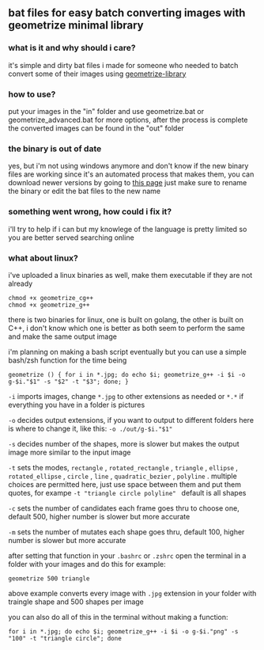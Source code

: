 ## bat files for easy batch converting images with geometrize minimal library

### what is it and why should i care?
it's simple and dirty bat files i made for someone who needed to batch convert some of their images using [geometrize-library](https://github.com/Tw1ddle/geometrize-lib-example)

### how to use?
put your images in the "in" folder and use geometrize.bat or geometrize_advanced.bat for more options, after the process is complete the converted images can be found in the "out" folder

### the binary is out of date
yes, but i'm not using windows anymore and don't know if the new binary files are working since it's an automated process that makes them, you can download newer versions by going to [this page](https://s3.amazonaws.com/geometrize-lib-example-bucket/index.html) just make sure to rename the binary or edit the bat files to the new name

### something went wrong, how could i fix it?
i'll try to help if i can but my knowlege of the language is pretty limited so you are better served searching online

### what about linux?
i've uploaded a linux binaries as well, make them executable if they are not already 
```
chmod +x geometrize_cg++
chmod +x geometrize_g++
```
there is two binaries for linux, one is built on golang, the other is built on C++, i don't know which one is better as both seem to perform the same and make the same output image

i'm planning on making a bash script eventually but you can use a simple bash/zsh function for the time being
```
geometrize () { for i in *.jpg; do echo $i; geometrize_g++ -i $i -o g-$i."$1" -s "$2" -t "$3"; done; }
```
```-i``` imports images, change ```*.jpg``` to other extensions as needed or ```*.*``` if everything you have in a folder is pictures

```-o``` decides output extensions, if you want to output to different folders here is where to change it, like this: ```-o ./out/g-$i."$1"``` 

```-s``` decides number of the shapes, more is slower but makes the output image more similar to the input image

```-t``` sets the modes, ```rectangle``` , ```rotated_rectangle``` , ```triangle``` , ```ellipse``` , ```rotated_ellipse``` , ```circle``` , ```line``` , ```quadratic_bezier``` , ```polyline``` . multiple choices are permitted here, just use space between them and put them quotes, for exampe ```-t "triangle circle polyline" ``` 
default is all shapes

```-c``` sets the number of candidates each frame goes thru to choose one, default 500, higher number is slower but more accurate

```-m``` sets the number of mutates each shape goes thru, default 100, higher number is slower but more accurate

after setting that function in your ```.bashrc``` or ```.zshrc``` open the terminal in a folder with your images and do this for example:
```
geometrize 500 triangle 
```
above example converts every image with ```.jpg``` extension in your folder with traingle shape and 500 shapes per image



you can also do all of this in the terminal without making a function:
```
for i in *.jpg; do echo $i; geometrize_g++ -i $i -o g-$i."png" -s "100" -t "triangle circle"; done
```
